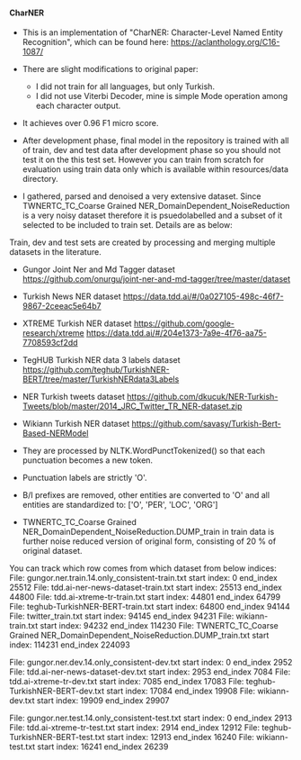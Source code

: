 #### CharNER

- This is an implementation of "CharNER: Character-Level Named Entity Recognition", which can be found here: https://aclanthology.org/C16-1087/
- There are slight modifications to original paper:
	- I did not train for all languages, but only Turkish.
	- I did not use Viterbi Decoder, mine is simple Mode operation among each character output.
	
- It achieves over 0.96 F1 micro score.
- After development phase, final model in the repository is trained with all of train, dev and test data after development phase so you should not test it on the this test set. However you can train from scratch for evaluation using train data only which is available within resources/data directory.
- I gathered, parsed and denoised a very extensive dataset. Since TWNERTC_TC_Coarse Grained NER_DomainDependent_NoiseReduction is a very noisy dataset therefore it is psuedolabelled and a subset of it selected to be included to train set.
Details are as below:

Train, dev and test sets are created by processing and merging multiple datasets in the literature.

- Gungor Joint Ner and Md Tagger dataset
https://github.com/onurgu/joint-ner-and-md-tagger/tree/master/dataset

- Turkish News NER dataset
https://data.tdd.ai/#/0a027105-498c-46f7-9867-2ceeac5e64b7

- XTREME Turkish NER dataset
https://github.com/google-research/xtreme
https://data.tdd.ai/#/204e1373-7a9e-4f76-aa75-7708593cf2dd

- TegHUB Turkish NER data 3 labels dataset
https://github.com/teghub/TurkishNER-BERT/tree/master/TurkishNERdata3Labels

- NER Turkish tweets dataset
https://github.com/dkucuk/NER-Turkish-Tweets/blob/master/2014_JRC_Twitter_TR_NER-dataset.zip

- Wikiann Turkish NER dataset
https://github.com/savasy/Turkish-Bert-Based-NERModel


- They are processed by NLTK.WordPunctTokenized() so that each punctuation becomes a new token.
- Punctuation labels are strictly 'O'.
- B/I prefixes are removed, other entities are converted to 'O' and all entities are standardized to: ['O', 'PER', 'LOC', 'ORG']
- TWNERTC_TC_Coarse Grained NER_DomainDependent_NoiseReduction.DUMP_train in train data is further noise reduced version of original form, consisting of 20 % of original dataset.

You can track which row comes from which dataset from below indices:
File: gungor.ner.train.14.only_consistent-train.txt start index: 0 end_index 25512
File: tdd.ai-ner-news-dataset-train.txt start index: 25513 end_index 44800
File: tdd.ai-xtreme-tr-train.txt start index: 44801 end_index 64799
File: teghub-TurkishNER-BERT-train.txt start index: 64800 end_index 94144
File: twitter_train.txt start index: 94145 end_index 94231
File: wikiann-train.txt start index: 94232 end_index 114230
File: TWNERTC_TC_Coarse Grained NER_DomainDependent_NoiseReduction.DUMP_train.txt start index: 114231 end_index 224093

File: gungor.ner.dev.14.only_consistent-dev.txt start index: 0 end_index 2952
File: tdd.ai-ner-news-dataset-dev.txt start index: 2953 end_index 7084
File: tdd.ai-xtreme-tr-dev.txt start index: 7085 end_index 17083
File: teghub-TurkishNER-BERT-dev.txt start index: 17084 end_index 19908
File: wikiann-dev.txt start index: 19909 end_index 29907

File: gungor.ner.test.14.only_consistent-test.txt start index: 0 end_index 2913
File: tdd.ai-xtreme-tr-test.txt start index: 2914 end_index 12912
File: teghub-TurkishNER-BERT-test.txt start index: 12913 end_index 16240
File: wikiann-test.txt start index: 16241 end_index 26239